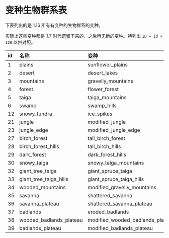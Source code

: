 # 变种生物群系表

下表列出的是 1.16 所有有变种的生物群系的变种。

实际上这些变种都是 1.7 时代遗留下来的，之后再无新的变种。特列出 `ID = id + 128` 以供对照。

| id | 名称 | 变种 | ID |
| :--- | :--- | :--- | :--- |
| 1 | plains | sunflower\_plains | 129 |
| 2 | desert | desert\_lakes | 130 |
| 3 | mountains | gravelly\_mountains | 131 |
| 4 | forest | flower\_forest | 132 |
| 5 | taiga | taiga\_mountains | 133 |
| 6 | swamp | swamp\_hills | 134 |
| 12 | snowy\_tundra | ice\_spikes | 140 |
| 21 | jungle | modified\_jungle | 149 |
| 23 | jungle\_edge | modified\_jungle\_edge | 151 |
| 27 | birch\_forest | tall\_birch\_forest | 155 |
| 28 | birch\_forest\_hills | tall\_birch\_hills | 156 |
| 29 | dark\_forest | dark\_forest\_hills | 157 |
| 30 | snowy\_taiga | snowy\_taiga\_mountains | 158 |
| 32 | giant\_tree\_taiga | giant\_spruce\_taiga | 160 |
| 33 | giant\_tree\_taiga\_hills | giant\_spruce\_taiga\_hills | 161 |
| 34 | wooded\_mountains | modified\_gravelly\_mountains | 162 |
| 35 | savanna | shattered\_savanna | 163 |
| 36 | savanna\_plateau | shattered\_savanna\_plateau | 164 |
| 37 | badlands | eroded\_badlands | 165 |
| 38 | wooded\_badlands\_plateau | modified\_wooded\_badlands\_plateau | 166 |
| 39 | badlands\_plateau | modified\_badlands\_plateau | 167 |

